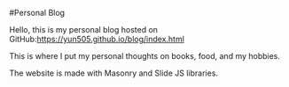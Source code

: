 #Personal Blog

Hello, this is my personal blog hosted on GitHub:https://yun505.github.io/blog/index.html

This is where I put my personal thoughts on books, food, and my hobbies.

The website is made with Masonry and Slide JS libraries. 

